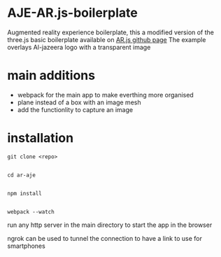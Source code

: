 # AJE-AR.js-boilerplate
Augmented reality experience boilerplate, this a modified version of the three.js
basic boilerplate available on [AR.js github page](https://github.com/jeromeetienne/AR.js/blob/master/three.js/examples/basic.html)
The example overlays Al-jazeera logo with a transparent image

# main additions
- webpack for the main app to make everthing more organised
- plane instead of a box with an image mesh
- add the functionlity to capture an image


# installation
```
git clone <repo>


cd ar-aje


npm install


webpack --watch
```

run any http server in the main directory to start the app in the browser

ngrok can be used to tunnel the connection to have a link to use for smartphones

